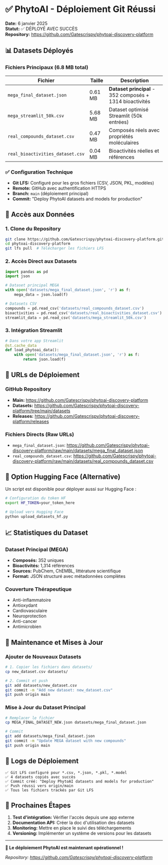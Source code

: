 # ✅ PhytoAI - Déploiement Git Réussi

**Date:** 6 janvier 2025  
**Statut:** ✅ DÉPLOYÉ AVEC SUCCÈS  
**Repository:** https://github.com/Gatescrispy/phytoai-discovery-platform

## 📊 Datasets Déployés

### Fichiers Principaux (6.8 MB total)

| Fichier | Taille | Description |
|---------|--------|-------------|
| `mega_final_dataset.json` | 0.61 MB | **Dataset principal** - 352 composés + 1314 bioactivités |
| `mega_streamlit_50k.csv` | 5.68 MB | Dataset optimisé Streamlit (50k entrées) |
| `real_compounds_dataset.csv` | 0.47 MB | Composés réels avec propriétés moléculaires |
| `real_bioactivities_dataset.csv` | 0.04 MB | Bioactivités réelles et références |

### ✅ Configuration Technique

- **Git LFS:** Configuré pour les gros fichiers (CSV, JSON, PKL, modèles)
- **Remote:** GitHub avec authentification HTTPS
- **Branch:** `main` (déploiement principal)
- **Commit:** "Deploy PhytoAI datasets and models for production"

## 🚀 Accès aux Données

### 1. Clone du Repository
```bash
git clone https://github.com/Gatescrispy/phytoai-discovery-platform.git
cd phytoai-discovery-platform
git lfs pull  # Télécharger les fichiers LFS
```

### 2. Accès Direct aux Datasets
```python
import pandas as pd
import json

# Dataset principal MEGA
with open('datasets/mega_final_dataset.json', 'r') as f:
    mega_data = json.load(f)

# Datasets CSV
compounds = pd.read_csv('datasets/real_compounds_dataset.csv')
bioactivities = pd.read_csv('datasets/real_bioactivities_dataset.csv')
streamlit_data = pd.read_csv('datasets/mega_streamlit_50k.csv')
```

### 3. Intégration Streamlit
```python
# Dans votre app Streamlit
@st.cache_data
def load_phytoai_data():
    with open('datasets/mega_final_dataset.json', 'r') as f:
        return json.load(f)
```

## 🔗 URLs de Déploiement

### GitHub Repository
- **Main:** https://github.com/Gatescrispy/phytoai-discovery-platform
- **Datasets:** https://github.com/Gatescrispy/phytoai-discovery-platform/tree/main/datasets
- **Releases:** https://github.com/Gatescrispy/phytoai-discovery-platform/releases

### Fichiers Directs (Raw URLs)
- `mega_final_dataset.json`: https://github.com/Gatescrispy/phytoai-discovery-platform/raw/main/datasets/mega_final_dataset.json
- `real_compounds_dataset.csv`: https://github.com/Gatescrispy/phytoai-discovery-platform/raw/main/datasets/real_compounds_dataset.csv

## 🤗 Option Hugging Face (Alternative)

Un script est disponible pour déployer aussi sur Hugging Face :

```bash
# Configuration du token HF
export HF_TOKEN=your_token_here

# Upload vers Hugging Face
python upload_datasets_hf.py
```

## 📈 Statistiques du Dataset

### Dataset Principal (MEGA)
- **Composés:** 352 uniques
- **Bioactivités:** 1,314 références
- **Sources:** PubChem, ChEMBL, littérature scientifique
- **Format:** JSON structuré avec métadonnées complètes

### Couverture Thérapeutique
- Anti-inflammatoire
- Antioxydant  
- Cardiovasculaire
- Neuroprotection
- Anti-cancer
- Antimicrobien

## 🔧 Maintenance et Mises à Jour

### Ajouter de Nouveaux Datasets
```bash
# 1. Copier les fichiers dans datasets/
cp new_dataset.csv datasets/

# 2. Commit et push
git add datasets/new_dataset.csv
git commit -m "Add new dataset: new_dataset.csv"
git push origin main
```

### Mise à Jour du Dataset Principal
```bash
# Remplacer le fichier
cp MEGA_FINAL_DATASET_NEW.json datasets/mega_final_dataset.json

# Commit
git add datasets/mega_final_dataset.json
git commit -m "Update MEGA dataset with new compounds"
git push origin main
```

## 📝 Logs de Déploiement

```
✅ Git LFS configuré pour *.csv, *.json, *.pkl, *.model
✅ 4 datasets copiés avec succès
✅ Commit créé: "Deploy PhytoAI datasets and models for production"  
✅ Push réussi vers origin/main
✅ Tous les fichiers trackés par Git LFS
```

## 🎯 Prochaines Étapes

1. **Test d'intégration:** Vérifier l'accès depuis une app externe
2. **Documentation API:** Créer la doc d'utilisation des datasets
3. **Monitoring:** Mettre en place le suivi des téléchargements
4. **Versioning:** Implémenter un système de versions pour les datasets

---

**🎉 Le déploiement PhytoAI est maintenant opérationnel !**

*Repository: https://github.com/Gatescrispy/phytoai-discovery-platform* 